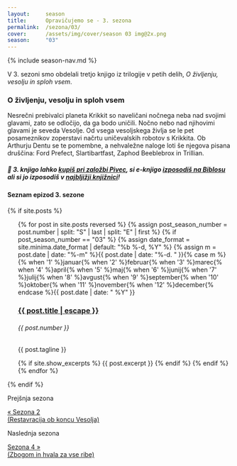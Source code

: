 ```yaml
---
layout:     season
title:      Opravičujemo se - 3. sezona
permalink:  /sezona/03/
cover:      /assets/img/cover/season 03 img@2x.png
season:     "03"
---
```


{% include season-nav.md %}

V 3. sezoni smo obdelali tretjo knjigo iz trilogije v petih delih, *O življenju, vesolju in sploh vsem*.

### O življenju, vesolju in sploh vsem

Nesrečni prebivalci planeta Krikkit so naveličani nočnega neba nad svojimi glavami, zato se odločijo, da ga bodo uničili. Nočno nebo nad njihovimi glavami je seveda Vesolje. Od vsega vesoljskega življa se le pet posameznikov zoperstavi načrtu uničevalskih robotov s Krikkita. Ob Arthurju Dentu se te pomembne, a nehvaležne naloge loti še njegova pisana druščina: Ford Prefect, Slartibartfast, Zaphod Beeblebrox in Trillian.

##### 📖 3. knjigo lahko [kupiš pri založbi Pivec](https://zalozba-pivec.com/knjigarna/o-zivljenju-vesolju-in-splo-vsem/), si e-knjigo [izposodiš na Biblosu](https://www.biblos.si/isbn/9789616968003) ali si jo izposodiš v [najbljižji knjižnici](https://www.cobiss.si/)!


#### Seznam epizod 3. sezone

{% if site.posts %}
  <ul class="post-list">
    {% for post in site.posts reversed %}
      {% assign post_season_number = post.number | split: "S" | last | split: "E" | first %}
      {% if post_season_number == "03" %}
        <!-- Display the post details -->
        {% assign date_format = site.minima.date_format | default: "%b %-d, %Y" %}
    <time class="post-meta">{% assign m = post.date | date: "%-m" %}{{ post.date | date: "%-d. " }}{% case m %}{% when '1' %}januar{% when '2' %}februar{% when '3' %}marec{% when '4' %}april{% when '5' %}maj{% when '6' %}junij{% when '7' %}julij{% when '8' %}avgust{% when '9' %}september{% when '10' %}oktober{% when '11' %}november{% when '12' %}december{% endcase %}{{ post.date | date: " %Y" }}</time>
        <h3>
          <a class="post-link" href="{{ post.url | relative_url }}">
            {{ post.title | escape }} 
          </a>
        </h3>
        <h6 class="post-number">{{ post.number }}</h6>
        <p>{{ post.tagline }}</p>
        {% if site.show_excerpts %}
          {{ post.excerpt }}
        {% endif %}
      {% endif %}
    {% endfor %}
  </ul>
{% endif %}

<!-- Prev next -->
<div class="prev-next-post">
  <div class="prev-next-post-wrapper">  
      <div class="prev-next-post-col prev-next-post-col-1">
        <p class="page-heading">Prejšnja sezona</p>
        <a class="previous" href="../02/">&laquo; Sezona 2 <br />(Restavracija ob koncu Vesolja)</a>
      </div>
      <div class="prev-next-post-col prev-next-post-col-2">
        <p class="page-heading">Naslednja sezona</p>
        <a class="next" href="../04/">Sezona 4 &raquo; <br />(Zbogom in hvala za vse ribe)</a>
      </div>            
  </div>
</div>

